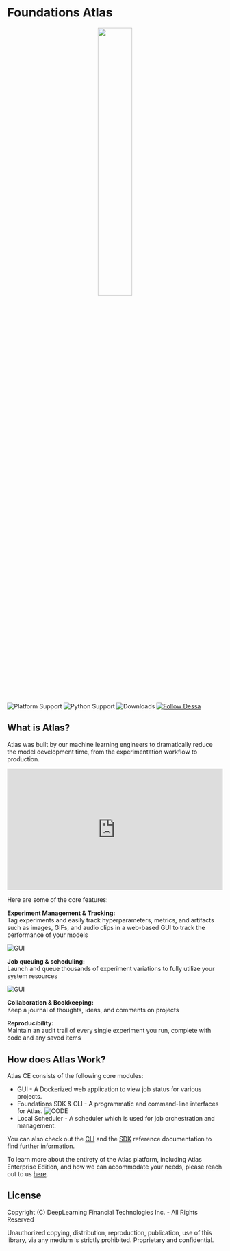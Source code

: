 # Foundations Atlas

<p align="center">
  <img width="40%" src="assets/images/atlas_logo.gif">
</p>

![Platform Support](https://img.shields.io/badge/Platforms-osx%20%7C%20linux%20%7C%20windows-lightgrey "platform")
![Python Support](https://img.shields.io/badge/Python-%3E3-brightgreen "python")
![Downloads](https://img.shields.io/badge/Downloads-1000+-brightgreen "downloads")
[![Follow Dessa](https://img.shields.io/twitter/follow/dessa?label=Follow%20Dessa&style=social)](https://twitter.com/dessa)


## What is Atlas?

Atlas was built by our machine learning engineers to dramatically reduce the model development time, from the experimentation workflow to production.

<div style="position: relative; padding-bottom: 56.25%; height: 0; overflow: hidden; max-width: 100%; height: auto;">
  <iframe src="https://www.youtube.com/embed/YnwtO48UYAU?start=2" frameborder="0" allowfullscreen style="position: absolute; top: 0; left: 0; width: 100%; height: 100%;"></iframe>
</div>

Here are some of the core features:

**Experiment Management & Tracking:**
<br>Tag experiments and easily track hyperparameters, metrics, and artifacts such as images, GIFs, and audio clips in a web-based GUI to track the performance of your models

![GUI](https://static.wixstatic.com/media/29a4f1_c8d1a4f9ab1941ab9ade5e934cf8b149~mv2.png/v1/fill/w_1440,h_1024/tumour.png "Artifact GUI")

**Job queuing & scheduling:** <br>Launch and queue thousands of experiment variations to fully utilize your system resources

![GUI](https://static.wixstatic.com/media/29a4f1_ffb0c04ef79843e79dbf2b1fa33a70c4~mv2.png/v1/fill/w_1440,h_1024/Time%20series%20forecast.png "GUI")

**Collaboration & Bookkeeping:** <br>Keep a journal of thoughts, ideas, and comments on projects

**Reproducibility:** <br>
Maintain an audit trail of every single experiment you run, complete with code and any saved items

## How does Atlas Work?
Atlas CE consists of the following core modules:  

* GUI - A Dockerized web application to view job status for various projects.  
* Foundations SDK & CLI - A programmatic and command-line interfaces for Atlas.
![CODE](assets/images/foundations_code.png)   
* Local Scheduler - A scheduler which is used for job orchestration and management.

You can also check out the [CLI](cli.md) and the [SDK](sdk-reference/SDK.md) reference documentation to find further information.

To learn more about the entirety of the Atlas platform, including Atlas Enterprise Edition, and how we can accommodate your needs, please reach out to us [here](https://dessa.com/contact/).

## License

Copyright (C) DeepLearning Financial Technologies Inc. - All Rights Reserved

Unauthorized copying, distribution, reproduction, publication, use of this library, via any medium is strictly prohibited. Proprietary and confidential.
